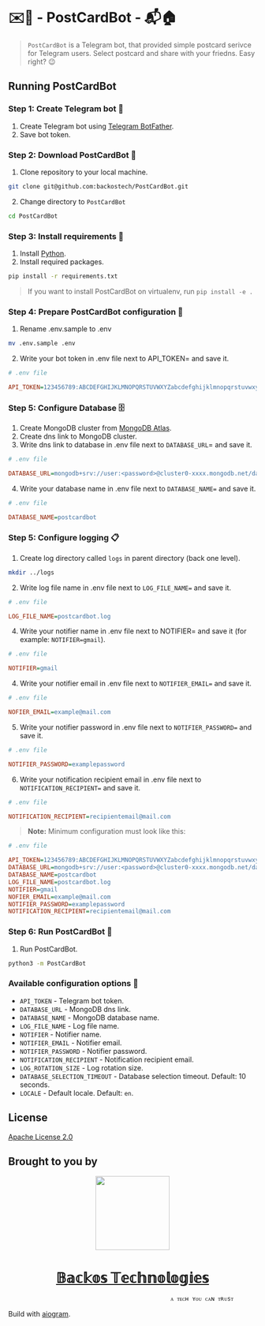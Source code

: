 # ✉️📮 - PostCardBot - 📬🏠

> `PostCardBot` is a Telegram bot, that provided simple postcard serivce for Telegram users. Select postcard and share with your friedns. Easy right? 😉


## **Running PostCardBot**

### Step 1: **Create Telegram bot 🤖**
1. Create Telegram bot using [Telegram BotFather](https://telegram.me/botfather).
2. Save bot token.

### Step 2: **Download PostCardBot 💾**
1. Clone repository to your local machine.
```bash
git clone git@github.com:backostech/PostCardBot.git
```
2. Change directory to `PostCardBot`
```bash
cd PostCardBot
```

### Step 3: **Install requirements 🔩**
1. Install [Python](https://www.python.org/downloads/).
2. Install required packages.
```bash
pip install -r requirements.txt
```
> If you want to install PostCardBot on virtualenv, run  `pip install -e .`

### Step 4: **Prepare PostCardBot configuration 🔩**
1. Rename .env.sample to .env
```bash
mv .env.sample .env
```
2. Write your bot token in .env file next to API_TOKEN= and save it.
```ini
# .env file

API_TOKEN=123456789:ABCDEFGHIJKLMNOPQRSTUVWXYZabcdefghijklmnopqrstuvwxyz
```

### Step 5: **Configure Database 🗄**
1. Create MongoDB cluster from [MongoDB Atlas](https://www.mongodb.com/cloud/atlas).
2. Create dns link to MongoDB cluster.
3. Write dns link to database in .env file next to `DATABASE_URL`= and save it.
```ini
# .env file

DATABASE_URL=mongodb+srv://user:<password>@cluster0-xxxx.mongodb.net/database
```
4. Write your database name in .env file next to `DATABASE_NAME=` and save it.
```ini
# .env file

DATABASE_NAME=postcardbot
```

### Step 5: **Configure logging 📋**
1. Create log directory called `logs` in parent directory (back one level).
```bash
mkdir ../logs
```
2. Write log file name in .env file next to `LOG_FILE_NAME=` and save it.
```ini
# .env file

LOG_FILE_NAME=postcardbot.log
```
4. Write your notifier name in .env file next to NOTIFIER= and save it (for example: `NOTIFIER=gmail`).
```ini
# .env file

NOTIFIER=gmail
```
4. Write your notifier email in .env file next to `NOTIFIER_EMAIL=` and save it.
```ini
# .env file

NOFIER_EMAIL=example@mail.com
````
5. Write your notifier password in .env file next to `NOTIFIER_PASSWORD=` and save it.
```ini
# .env file

NOTIFIER_PASSWORD=examplepassword
```
6. Write your notification recipient email in .env file next to `NOTIFICATION_RECIPIENT=` and save it.
```ini
# .env file

NOTIFICATION_RECIPIENT=recipientemail@mail.com
```

> **Note:** Minimum configuration must look like this:
```ini
# .env file

API_TOKEN=123456789:ABCDEFGHIJKLMNOPQRSTUVWXYZabcdefghijklmnopqrstuvwxyz
DATABASE_URL=mongodb+srv://user:<password>@cluster0-xxxx.mongodb.net/database
DATABASE_NAME=postcardbot
LOG_FILE_NAME=postcardbot.log
NOTIFIER=gmail
NOFIER_EMAIL=example@mail.com
NOTIFIER_PASSWORD=examplepassword
NOTIFICATION_RECIPIENT=recipientemail@mail.com
```

### Step 6: **Run PostCardBot 🚀**
1. Run PostCardBot.
```bash
python3 -m PostCardBot
```

### **Available configuration options 🔧**
- `API_TOKEN` - Telegram bot token.
- `DATABASE_URL` - MongoDB dns link.
- `DATABASE_NAME` - MongoDB database name.
- `LOG_FILE_NAME` - Log file name.
- `NOTIFIER` - Notifier name.
- `NOTIFIER_EMAIL` - Notifier email.
- `NOTIFIER_PASSWORD` - Notifier password.
- `NOTIFICATION_RECIPIENT` - Notification recipient email.
- `LOG_ROTATION_SIZE` - Log rotation size.
- `DATABASE_SELECTION_TIMEOUT` - Database selection timeout. Default: 10 seconds.
- `LOCALE` - Default locale. Default: `en`.

## **License**
<!-- Apache -->
<a href="https://www.apache.org/licenses/LICENSE-2.0">Apache License 2.0 </a>


## **Brought to you by**

<p align="center">
  <img width="150" height="150" src="https://www.backostech.com/wp-content/uploads/2022/08/cropped-BackosLogo.png">
  <h1 align="center"><a href="https://backostech.com">𝔹𝕒𝕔𝕜𝕠𝕤 𝕋𝕖𝕔𝕙𝕟𝕠𝕝𝕠𝕘𝕚𝕖𝕤</a></h1>

  ```
                                                ᴀ ᴛᴇᴄʜ ʏᴏᴜ ᴄᴀɴ ᴛʀᴜsᴛ
  ```
</p>


Build with [aiogram](https://github.com/aiogram/aiogram).
